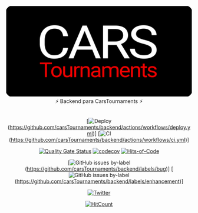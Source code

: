 <div align="center">
  <img src="./images/banner.png" />
</div>
<div align="center">
  ⚡️ Backend para CarsTournaments ⚡️
</div>
<br />
<div align="center">

[![Deploy](https://github.com/carsTournaments/backend/actions/workflows/deploy.yml/badge.svg)(https://github.com/carsTournaments/backend/actions/workflows/deploy.yml)] [![CI](https://github.com/carsTournaments/backend/actions/workflows/ci.yml/badge.svg)(https://github.com/carsTournaments/backend/actions/workflows/ci.yml)]

[![Quality Gate Status](https://sonarcloud.io/api/project_badges/measure?project=carsTournaments_backend&metric=alert_status)](https://sonarcloud.io/summary/new_code?id=carsTournaments_backend) [![codecov](https://codecov.io/gh/carsTournaments/backend/branch/master/graph/badge.svg?token=A738EDBZ4N)](https://codecov.io/gh/carsTournaments/backend) [![Hits-of-Code](https://hitsofcode.com/github/carstournaments/backend?branch=master)](https://hitsofcode.com/github/carstournaments/backend/view?branch=master)

[![GitHub issues by-label](https://img.shields.io/github/issues/carstournaments/backend/bug?label=Bugs&style=plastic)(https://github.com/carsTournaments/backend/labels/bug)] [![GitHub issues by-label](https://img.shields.io/github/issues/carstournaments/backend/enhancement?label=Enhancement&style=plastic)(https://github.com/carsTournaments/backend/labels/enhancement)]

[![Twitter](https://img.shields.io/twitter/follow/CarsTournaments)](https://twitter.com/CarsTournaments)

[![HitCount](https://hits.dwyl.com/carsTournaments/backend.svg?style=flat-square)](http://hits.dwyl.com/carsTournaments/backend)

</div>
